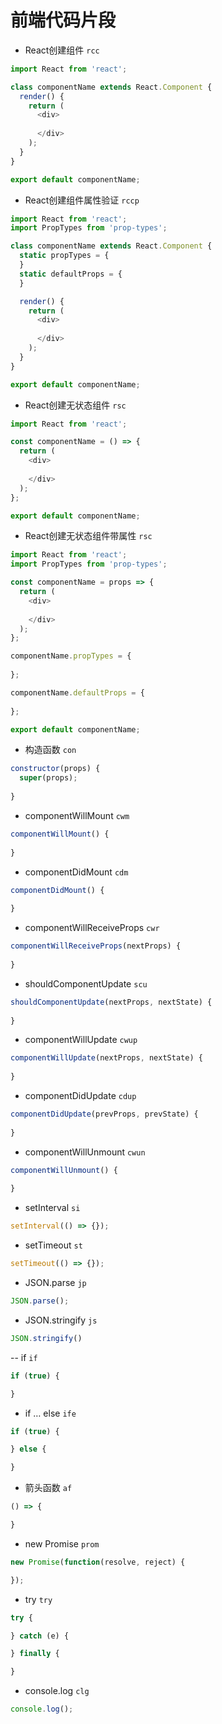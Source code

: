 # 前端代码片段

- React创建组件 `rcc`
```js
import React from 'react';

class componentName extends React.Component {
  render() {
    return (
      <div>
      
      </div>
    );
  }
}

export default componentName;
```
- React创建组件属性验证 `rccp`
```js
import React from 'react';
import PropTypes from 'prop-types';

class componentName extends React.Component {
  static propTypes = {
  }
  static defaultProps = {
  }

  render() {
    return (
      <div>
      
      </div>
    );
  }
}

export default componentName;
```
- React创建无状态组件 `rsc`
```js
import React from 'react';

const componentName = () => {
  return (
    <div>
        
    </div>
  );
};

export default componentName;
```
- React创建无状态组件带属性 `rsc`
```js
import React from 'react';
import PropTypes from 'prop-types';

const componentName = props => {
  return (
    <div>
        
    </div>
  );
};

componentName.propTypes = {
    
};

componentName.defaultProps = {
    
};

export default componentName;
```
- 构造函数 `con`
```js
constructor(props) {
  super(props);
    
}
```
- componentWillMount `cwm`
```js
componentWillMount() {
    
}
```
- componentDidMount `cdm`
```js
componentDidMount() {
    
}
```
- componentWillReceiveProps `cwr`
```js
componentWillReceiveProps(nextProps) {
    
}
```
- shouldComponentUpdate `scu`
```js
shouldComponentUpdate(nextProps, nextState) {
    
}
```
- componentWillUpdate `cwup`
```js
componentWillUpdate(nextProps, nextState) {
    
}
```
- componentDidUpdate `cdup`
```js
componentDidUpdate(prevProps, prevState) {
    
}
```
- componentWillUnmount `cwun`
```js
componentWillUnmount() {
    
}
```
- setInterval `si`
```js
setInterval(() => {});
```
- setTimeout `st`
```js
setTimeout(() => {});
```
- JSON.parse `jp`
```js
JSON.parse();
```
- JSON.stringify `js`
```js
JSON.stringify()
```
-- if `if`
```js
if (true) {

}
```
- if … else `ife`
```js
if (true) {

} else {

}
```
- 箭头函数 `af`
```js
() => {

}
```
- new Promise `prom`
```js
new Promise(function(resolve, reject) {

});
```
- try `try`
```js
try {

} catch (e) {

} finally {

}
```
- console.log `clg`
```js
console.log();
```